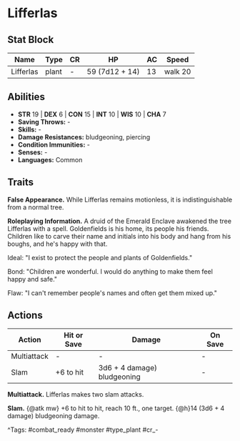 # Lifferlas

## Stat Block

| Name | Type | CR | HP | AC | Speed |
|------|------|----|----|----|-------|
| Lifferlas | plant | - | 59 (7d12 + 14) | 13 | walk 20 |

## Abilities

- **STR** 19 | **DEX** 6 | **CON** 15 | **INT** 10 | **WIS** 10 | **CHA** 7
- **Saving Throws:** -  
- **Skills:** -  
- **Damage Resistances:** bludgeoning, piercing  
- **Condition Immunities:** -  
- **Senses:** -  
- **Languages:** Common

## Traits

**False Appearance.** While Lifferlas remains motionless, it is indistinguishable from a normal tree.

**Roleplaying Information.** A druid of the Emerald Enclave awakened the tree Lifferlas with a spell. Goldenfields is his home, its people his friends. Children like to carve their name and initials into his body and hang from his boughs, and he's happy with that.

Ideal: "I exist to protect the people and plants of Goldenfields."

Bond: "Children are wonderful. I would do anything to make them feel happy and safe."

Flaw: "I can't remember people's names and often get them mixed up."


## Actions

| Action | Hit or Save | Damage | On Save |
|--------|--------------|--------|----------|
| Multiattack | - | - | - |
| Slam | +6 to hit | 3d6 + 4 damage) bludgeoning | - |

**Multiattack.** Lifferlas makes two slam attacks.

**Slam.** {@atk mw} +6 to hit to hit, reach 10 ft., one target. {@h}14 (3d6 + 4 damage) bludgeoning damage.


^Tags: #combat_ready #monster #type_plant #cr_-